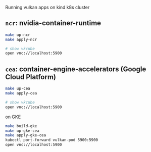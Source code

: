 Running vulkan apps on kind k8s cluster

## `ncr`: nvidia-container-runtime

```sh
make up-ncr
make apply-ncr

# show vkcube
open vnc://localhost:5900
```


## `cea`: container-engine-accelerators (Google Cloud Platform)

```sh
make up-cea
make apply-cea

# show vkcube
open vnc://localhost:5900
```

on GKE

```sh
make build-gke
make up-gke-cea
make apply-gke-cea
kubectl port-forward vulkan-pod 5900:5900
open vnc://localhost:5900
```
